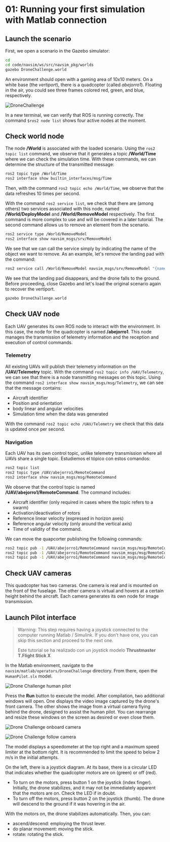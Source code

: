 # 01: Running your first simulation with Matlab connection

## Launch the scenario

First, we open a scenario in the Gazebo simulator:

```bash
cd
cd code/navsim/ws/src/navsim_pkg/worlds
gazebo DroneChallenge.world
```
An environment should open with a gaming area of 10x10 meters. On a white base (the _vertiport_), there is a quadcopter (called _abejorro1_). Floating in the air, you could see three frames colored red, green, and blue, respectively.

![DroneChallenge](./img/DroneChallenge.png 'Drone Challenge scenario. :size=600px')


In a new terminal, we can verify that ROS is running correctly. The command `$ros2 node list` shows four active nodes at the moment.


## Check world node

The node **/World** is associated with the loaded scenario. Using the `ros2 topic list` command, we observe that it generates a topic **/World/Time** where we can check the simulation time. With these commands, we can determine the structure of the transmitted message:

```bash
ros2 topic type /World/Time
ros2 interface show builtin_interfaces/msg/Time
```
Then, with the command `ros2 topic echo /World/Time`, we observe that the data refreshes 10 times per second.


With the command `ros2 service list`, we check that there are (among others) two services associated with this node, named **/World/DeployModel** and **/World/RemoveModel** respectively. The first command is more complex to use and will be covered in a later tutorial. The second command allows us to remove an element from the scenario.
```bash
ros2 service type /World/RemoveModel 
ros2 interface show navsim_msgs/srv/RemoveModel
```
We see that we can call the service simply by indicating the name of the object we want to remove. As an example, let's remove the landing pad with the command:
```bash
ros2 service call /World/RemoveModel navsim_msgs/srv/RemoveModel "{name: 'vertiport'}"
```
We see that the landing pad disappears, and the drone falls to the ground.
Before proceeding, close Gazebo and let's load the original scenario again to recover the vertiport.

```bash
gazebo DroneChallenge.world
```


## Check UAV node

Each UAV generates its own ROS node to interact with the environment. In this case, the node for the quadcopter is named **/abejorro1**.
This node manages the transmission of telemetry information and the reception and execution of control commands.


### Telemetry

All existing UAVs will publish their telemetry information on the **/UAV/Telemetry** topic. With the command `ros2 topic info /UAV/Telemetry`, we can see that there is a node transmitting messages on this topic. Using the command `ros2 interface show navsim_msgs/msg/Telemetry`, we can see that the message contains:
- Aircraft identifier
- Position and orientation
- body linear and angular velocities
- Simulation time when the data was generated

With the command `ros2 topic echo /UAV/Telemetry` we check that this data is updated once per second.

### Navigation

Each UAV has its own control topic, unlike telemetry transmission where all UAVs share a single topic.
Estudiemos el tópico con estos comandos:
```bash
ros2 topic list
ros2 topic type /UAV/abejorro1/RemoteCommand
ros2 interface show navsim_msgs/msg/RemoteCommand 
```
We observe that the control topic is named **/UAV/abejorro1/RemoteCommand**. The command includes:
- Aircraft identifier (only required in cases where the topic refers to a swarm)
- Activation/deactivation of rotors
- Reference linear velocity (expressed in horizon axes)
- Reference angular velocity (only around the vertical axis)
- Time of validity of the command.

We can move the quapcorter publishing the following commands:
```bash
ros2 topic pub -1 /UAV/abejorro1/RemoteCommand navsim_msgs/msg/RemoteCommand "{'on': true, 'vel': {'linear': {z: 1}}, 'duration': {'sec': 1}}"
ros2 topic pub -1 /UAV/abejorro1/RemoteCommand navsim_msgs/msg/RemoteCommand "{'on': true, 'vel': {'linear': {x: 1}, 'angular': {z: 1}}, 'duration': {'sec': 6}}"
ros2 topic pub -1 /UAV/abejorro1/RemoteCommand navsim_msgs/msg/RemoteCommand "{'on': false}"
```

## Check UAV cameras

This quadcopter has two cameras. One camera is real and is mounted on the front of the fuselage. 
The other camera is virtual and hovers at a certain height behind the aircraft. 
Each camera generates its own node for image transmission.


## Launch Pilot interface

> Warning: This step requires having a joystick connected to the computer running Matlab / Simulink. If you don't have one, you can skip this section and proceed to the next one.
>
> Este tutorial se ha realizado con un joystick modelo **Thrustmaster T.Flight Stick X**

In the Matlab environment, navigate to the `navsim/matlab/operators/DroneChallenge` directory. From there, open the `HumanPilot.slx` model.

![Drone Challenge human pilot](./img/HumanPilot.png 'Drone Challenge human pilot. :size=600px')

Press the **Run** button to execute the model. After compilation, two additional windows will open. One displays the video image captured by the drone's front camera. The other shows the image from a virtual camera flying behind the drone, designed to assist the human pilot. You can rearrange and resize these windows on the screen as desired or even close them.

![Drone Challenge onboard camera](./img/onboardCAM.png 'Drone Challenge onboard camera. :size=600px')

![Drone Challenge follow camera](./img/followCAM.png 'Drone Challenge follow camera. :size=600px')


The model displays a speedometer at the top right and a maximum speed limiter at the bottom right. It is recommended to limit the speed to below 2 m/s in the initial attempts.

On the left, there is a joystick diagram. At its base, there is a circular LED that indicates whether the quadcopter motors are on (green) or off (red).
- To turn on the motors, press button 1 on the joystick (index finger). Initially, the drone stabilizes, and it may not be immediately apparent that the motors are on. Check the LED if in doubt.
- To turn off the motors, press button 2 on the joystick (thumb). The drone will descend to the ground if it was hovering in the air.

With the motors on, the drone stabilizes automatically. Then, you can:
- ascend/descend: employing the thrust lever.
- do planar movement: moving the stick.
- rotate: rotating the stick.




